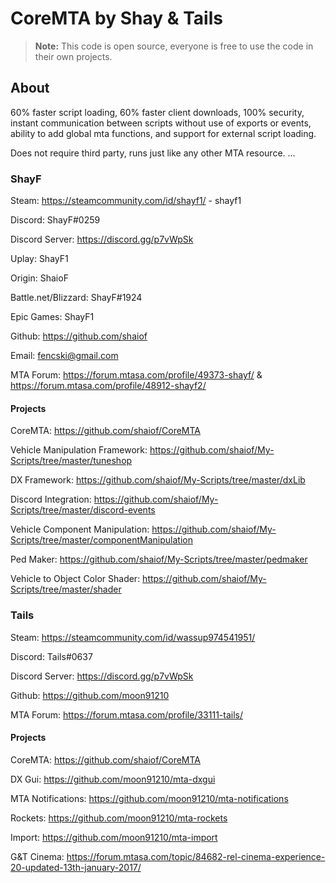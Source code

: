 # CoreMTA by Shay & Tails

> **Note:** This code is open source, everyone is free to use the code in their own projects.

## About
60% faster script loading, 60% faster client downloads, 100% security, instant communication between scripts without use of exports or events, ability to add global mta functions, and support for external script loading.

Does not require third party, runs just like any other MTA resource.
...

### ShayF
Steam: https://steamcommunity.com/id/shayf1/ - shayf1

Discord: ShayF#0259

Discord Server: https://discord.gg/p7vWpSk

Uplay: ShayF1

Origin: ShaioF

Battle.net/Blizzard: ShayF#1924

Epic Games: ShayF1

Github: https://github.com/shaiof

Email: fencski@gmail.com

MTA Forum: https://forum.mtasa.com/profile/49373-shayf/ & https://forum.mtasa.com/profile/48912-shayf2/

#### Projects
CoreMTA: https://github.com/shaiof/CoreMTA

Vehicle Manipulation Framework: https://github.com/shaiof/My-Scripts/tree/master/tuneshop

DX Framework: https://github.com/shaiof/My-Scripts/tree/master/dxLib

Discord Integration: https://github.com/shaiof/My-Scripts/tree/master/discord-events

Vehicle Component Manipulation: https://github.com/shaiof/My-Scripts/tree/master/componentManipulation

Ped Maker: https://github.com/shaiof/My-Scripts/tree/master/pedmaker

Vehicle to Object Color Shader: https://github.com/shaiof/My-Scripts/tree/master/shader

### Tails
Steam: https://steamcommunity.com/id/wassup974541951/

Discord: Tails#0637

Discord Server: https://discord.gg/p7vWpSk

Github: https://github.com/moon91210

MTA Forum: https://forum.mtasa.com/profile/33111-tails/

#### Projects
CoreMTA: https://github.com/shaiof/CoreMTA

DX Gui: https://github.com/moon91210/mta-dxgui

MTA Notifications: https://github.com/moon91210/mta-notifications

Rockets: https://github.com/moon91210/mta-rockets

Import: https://github.com/moon91210/mta-import

G&T Cinema: https://forum.mtasa.com/topic/84682-rel-cinema-experience-20-updated-13th-january-2017/
